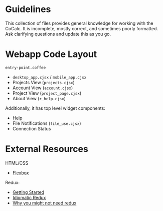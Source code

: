 # Guidelines
This collection of files provides general knowledge for working with the CoCalc.
It is incomplete, mostly correct, and sometimes poorly formatted.
Ask clarifying questions and update this as you go.

# Webapp Code Layout
`entry-point.coffee`
- `desktop_app.cjsx` / `mobile_app.cjsx`
 - Projects View (`projects.cjsx`)
 - Account View (`account.cjsx`)
 - Project View (`project_page.cjsx`)
 - About View (`r_help.cjsx`)

Additionally, it has top level widget components:
- Help
- File Notifications (`file_use.cjsx`)
- Connection Status


# External Resources
HTML/CSS
- [Flexbox](https://css-tricks.com/snippets/css/a-guide-to-flexbox/)

Redux:
- [Getting Started](https://egghead.io/courses/getting-started-with-redux)
- [Idiomatic Redux](https://egghead.io/courses/building-react-applications-with-idiomatic-redux)
- [Why you might not need redux](https://medium.com/@dan_abramov/you-might-not-need-redux-be46360cf367#.g6zxcajc5)